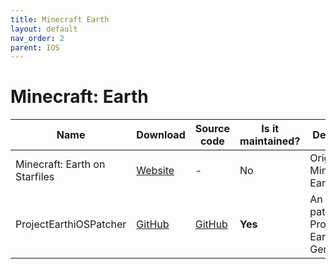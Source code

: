 ```yaml
---
title: Minecraft Earth
layout: default
nav_order: 2
parent: IOS
---
```


# Minecraft: Earth

Name | Download | Source code | Is it maintained? | Description
------ | ------ | ------ | ------| ------
Minecraft: Earth on Starfiles|[Website](https://starfiles.co/file/Ef8oPs2aTPJF/MinecraftEarthv-0-33)|\-|No|Original Minecraft Earth IPA
ProjectEarthiOSPatcher|[GitHub](https://github.com/catdogmat/ProjectEarthiOSPatcher/releases/latest)|[GitHub](https://github.com/catdogmat/ProjectEarthiOSPatcher)|**Yes**|An iOS patcher for Project Earth/Project Genoa